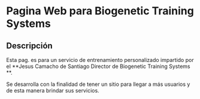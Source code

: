 # Pagina Web para Biogenetic Training Systems

## Descripción

Esta pag. es para un servicio de entrenamiento personalizado impartido por el **Jesus Camacho de Santiago Director de Biogenetic Training Systems **.

Se desarrolla con la finalidad de tener un sitio para llegar a más usuarios y de esta manera brindar sus servicios.
